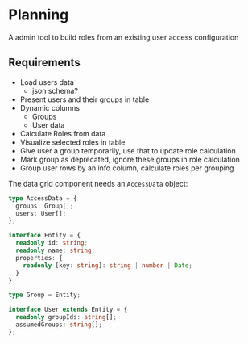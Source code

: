 # Planning

A admin tool to build roles from an existing user access configuration

## Requirements

- Load users data
  - json schema?
- Present users and their groups in table
- Dynamic columns
  - Groups
  - User data
- Calculate Roles from data
- Visualize selected roles in table
- Give user a group temporarily, use that to update role calculation
- Mark group as deprecated, ignore these groups in role calculation
- Group user rows by an info column, calculate roles per grouping

The data grid component needs an `AccessData` object:

```ts
type AccessData = {
  groups: Group[];
  users: User[];
};

interface Entity = {
  readonly id: string;
  readonly name: string;
  properties: {
    readonly [key: string]: string | number | Date;
  }
}

type Group = Entity;

interface User extends Entity = {
  readonly groupIds: string[];
  assumedGroups: string[];
};
```
